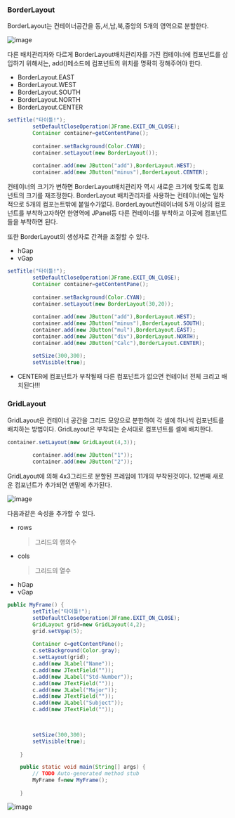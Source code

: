 ### BorderLayout

BorderLayout는 컨테이너공간을 동,서,남,북,중앙의 5개의 영역으로 분할한다.

![image](https://user-images.githubusercontent.com/80390524/127732754-fd1c20e5-95a1-4045-8713-e6e70f71c135.png)

다른 배치관리자와 다르게 BorderLayout배치관리자를 가진 컴테이너에 컴포넌트를 삽입하기 위해서는,
add()메소드에 컴포넌트의 위치를 명확히 정해주어야 한다.

* BorderLayout.EAST
* BorderLayout.WEST
* BorderLayout.SOUTH
* BorderLayout.NORTH
* BorderLayout.CENTER

```java
setTitle("타이틀!");		
		setDefaultCloseOperation(JFrame.EXIT_ON_CLOSE);
		Container container=getContentPane();
		
		container.setBackground(Color.CYAN);
		container.setLayout(new BorderLayout());
		
		container.add(new JButton("add"),BorderLayout.WEST);
		container.add(new JButton("minus"),BorderLayout.CENTER);
```
컨테이너의 크기가 변하면 BorderLayout배치관리자 역시 새로운 크기에 맞도록 컴포넌트의 크기를 재조정한다.
BorderLayout 배치관리자를 사용하는 컨테이너에는 일차적으로 5개의 컴포는트밖에 붙일수가없다.
BorderLayout컨테이너에 5개 이상의 컴포넌트를 부착하고자하면 한영역에 JPanel등 다른 컨테이너를 부착하고
이곳에 컴포넌트들을 부착하면 된다.

또한 BorderLayout의 생성자로 간격을 조절할 수 있다.
* hGap
* vGap

```java
setTitle("타이틀!");		
		setDefaultCloseOperation(JFrame.EXIT_ON_CLOSE);
		Container container=getContentPane();
		
		container.setBackground(Color.CYAN);
		container.setLayout(new BorderLayout(30,20));
		
		container.add(new JButton("add"),BorderLayout.WEST);
		container.add(new JButton("minus"),BorderLayout.SOUTH);
		container.add(new JButton("mul"),BorderLayout.EAST);
		container.add(new JButton("div"),BorderLayout.NORTH);
		container.add(new JButton("Calc"),BorderLayout.CENTER);

		setSize(300,300);
		setVisible(true);
```

* CENTER에 컴포넌트가 부착될때 다른 컴포넌트가 없으면 컨테이너 전체 크리고 배치된다!!!



### GridLayout

GridLayout은 컨테이너 공간을 그리드 모양으로 분한하여 각 셀에 하나씩 컴포넌트를 배치하는 방법이다.
GridLayout은 부착되는 순서대로 컴포넌트를 셀에 배치한다.

```java
container.setLayout(new GridLayout(4,3));
		
		container.add(new JButton("1"));
		container.add(new JButton("2"));
```

GridLayout에 의해 4x3그리드로 분할된 프레임에 11개의 부착된것이다.
12번째 새로운 컴포넌트가 추가되면 맨밑에 추가된다.

![image](https://user-images.githubusercontent.com/80390524/127733156-bf4ab012-e1ea-4d7b-a002-65373a63bfae.png)


다음과같은 속성을 추가할 수 있다.

* rows
  > 그리드의 행의수
* cols
  > 그리드의 열수
* hGap
* vGap

```java
public MyFrame() {
		setTitle("타이틀!");		
		setDefaultCloseOperation(JFrame.EXIT_ON_CLOSE);
		GridLayout grid=new GridLayout(4,2);
		grid.setVgap(5);
		
		Container c=getContentPane();
		c.setBackground(Color.gray);
		c.setLayout(grid);
		c.add(new JLabel("Name"));
		c.add(new JTextField(""));
		c.add(new JLabel("Std-Number"));
		c.add(new JTextField(""));
		c.add(new JLabel("Major"));
		c.add(new JTextField(""));
		c.add(new JLabel("Subject"));
		c.add(new JTextField(""));

		

		setSize(300,300);
		setVisible(true);
		
	}

	public static void main(String[] args) {
		// TODO Auto-generated method stub
		MyFrame f=new MyFrame();
		
	}
```


![image](https://user-images.githubusercontent.com/80390524/127733518-7f3adb25-6a54-4ec6-ae6e-149f9e090051.png)



